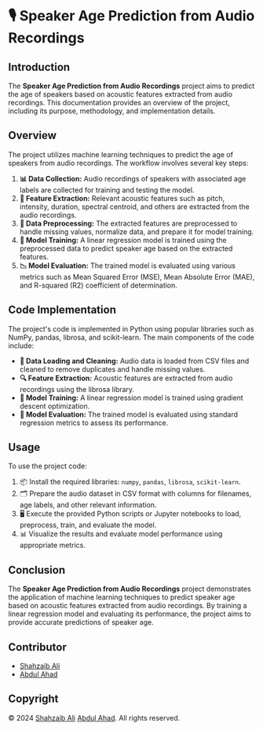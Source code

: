 # 🎙️ Speaker Age Prediction from Audio Recordings

## Introduction
The **Speaker Age Prediction from Audio Recordings** project aims to predict the age of speakers based on acoustic features extracted from audio recordings. This documentation provides an overview of the project, including its purpose, methodology, and implementation details.

## Overview
The project utilizes machine learning techniques to predict the age of speakers from audio recordings. The workflow involves several key steps:

1. **📊 Data Collection:** Audio recordings of speakers with associated age labels are collected for training and testing the model.
2. **🎼 Feature Extraction:** Relevant acoustic features such as pitch, intensity, duration, spectral centroid, and others are extracted from the audio recordings.
3. **🧹 Data Preprocessing:** The extracted features are preprocessed to handle missing values, normalize data, and prepare it for model training.
4. **🤖 Model Training:** A linear regression model is trained using the preprocessed data to predict speaker age based on the extracted features.
5. **📉 Model Evaluation:** The trained model is evaluated using various metrics such as Mean Squared Error (MSE), Mean Absolute Error (MAE), and R-squared (R2) coefficient of determination.

## Code Implementation
The project's code is implemented in Python using popular libraries such as NumPy, pandas, librosa, and scikit-learn. The main components of the code include:

- **📂 Data Loading and Cleaning:** Audio data is loaded from CSV files and cleaned to remove duplicates and handle missing values.
- **🔍 Feature Extraction:** Acoustic features are extracted from audio recordings using the librosa library.
- **🧠 Model Training:** A linear regression model is trained using gradient descent optimization.
- **📝 Model Evaluation:** The trained model is evaluated using standard regression metrics to assess its performance.

## Usage
To use the project code:

1. 📦 Install the required libraries: `numpy`, `pandas`, `librosa`, `scikit-learn`.
2. 🗂️ Prepare the audio dataset in CSV format with columns for filenames, age labels, and other relevant information.
3. 🖥️ Execute the provided Python scripts or Jupyter notebooks to load, preprocess, train, and evaluate the model.
4. 📊 Visualize the results and evaluate model performance using appropriate metrics.

## Conclusion
The **Speaker Age Prediction from Audio Recordings** project demonstrates the application of machine learning techniques to predict speaker age based on acoustic features extracted from audio recordings. By training a linear regression model and evaluating its performance, the project aims to provide accurate predictions of speaker age.

## Contributor
- [Shahzaib Ali](https://github.com/ShahzaibAli-1)
- [Abdul Ahad](https://github.com/AbdulahadIltaf)

## Copyright
© 2024 [Shahzaib Ali](https://github.com/your_username)  [Abdul Ahad](https://github.com/AbdulahadIltaf). All rights reserved.
